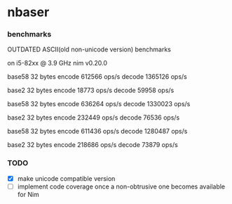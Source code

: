 # nbaser

### benchmarks

OUTDATED ASCII(old non-unicode version) benchmarks

on i5-82xx @ 3.9 GHz
nim v0.20.0

base58 32 bytes
  encode 612566 ops/s
  decode 1365126 ops/s

base2 32 bytes
  encode 18773 ops/s
  decode 59958 ops/s

base58 32 bytes
  encode 636264 ops/s
  decode 1330023 ops/s

base2 32 bytes
  encode 232449 ops/s
  decode 76536 ops/s

base58 32 bytes
  encode 611436 ops/s
  decode 1280487 ops/s

base2 32 bytes
  encode 218686 ops/s
  decode 73879 ops/s

### TODO

- [x] make unicode compatible version
- [ ] implement code coverage once a non-obtrusive one becomes available for Nim

